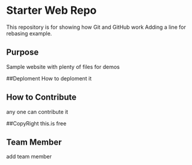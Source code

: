 # Starter Web Repo

This repository is for showing how Git and GitHub work
Adding a line for rebasing example.

## Purpose

Sample website with plenty of files for demos

##Deploment
How to deploment it 

## How to Contribute

any one can contribute it 

##CopyRight
this.is free 

## Team Member
add team member